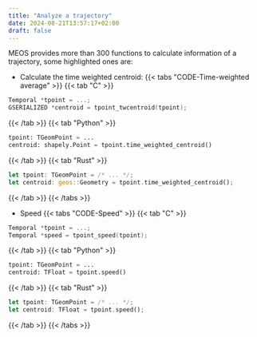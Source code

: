 ```yaml
---
title: "Analyze a trajectory"
date: 2024-08-21T13:57:17+02:00
draft: false
---
```


MEOS provides more than 300 functions to calculate information of a trajectory, some highlighted ones are:
- Calculate the time weighted centroid:
{{< tabs "CODE-Time-weighted average" >}}
{{< tab "C" >}}
```c
Temporal *tpoint = ...;
GSERIALIZED *centroid = tpoint_twcentroid(tpoint);
```
{{< /tab >}}
{{< tab "Python" >}}
```python
tpoint: TGeomPoint = ...
centroid: shapely.Point = tpoint.time_weighted_centroid()
```
{{< /tab >}}
{{< tab "Rust" >}}
```rust
let tpoint: TGeomPoint = /* ... */;
let centroid: geos::Geometry = tpoint.time_weighted_centroid();
```
{{< /tab >}}
{{< /tabs >}}

- Speed
{{< tabs "CODE-Speed" >}}
{{< tab "C" >}}
```c
Temporal *tpoint = ...;
Temporal *speed = tpoint_speed(tpoint);
```
{{< /tab >}}
{{< tab "Python" >}}
```python
tpoint: TGeomPoint = ...
centroid: TFloat = tpoint.speed()
```
{{< /tab >}}
{{< tab "Rust" >}}
```rust
let tpoint: TGeomPoint = /* ... */;
let centroid: TFloat = tpoint.speed();
```
{{< /tab >}}
{{< /tabs >}}

